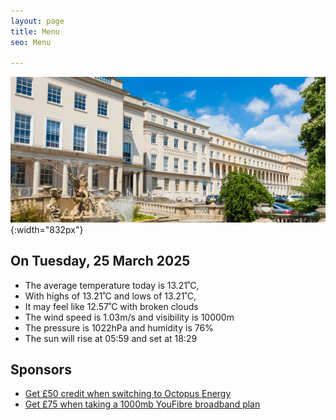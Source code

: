 ```yaml
---
layout: page
title: Menu
seo: Menu

---
```


![Logo](/images/logo.jpg){:width="832px"}


<!-- weather_marker starts -->
## On Tuesday, 25 March 2025

- The average temperature today is 13.21˚C,
- With highs of 13.21˚C and lows of 13.21˚C,
- It may feel like 12.57˚C with broken clouds
- The wind speed is 1.03m/s and visibility is 10000m
- The pressure is 1022hPa and humidity is 76%
- The sun will rise at 05:59 and set at 18:29

<!-- weather_marker ends -->


## Sponsors

- [Get £50 credit when switching to Octopus Energy](https://bit.ly/3oD1nnS)
- [Get £75 when taking a 1000mb YouFibre broadband plan](https://aklam.io/91zWhU?)

